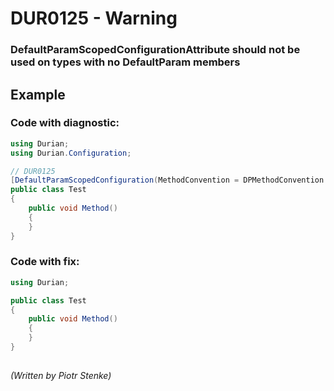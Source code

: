 # DUR0125 - Warning
### DefaultParamScopedConfigurationAttribute should not be used on types with no DefaultParam members

## Example

### Code with diagnostic:
```csharp
using Durian;
using Durian.Configuration;

// DUR0125
[DefaultParamScopedConfiguration(MethodConvention = DPMethodConvention.Call)]
public class Test
{
    public void Method()
    {
    }
}

```
### Code with fix:
```csharp
using Durian;

public class Test
{
    public void Method()
    {
    }
}

```
##

*\(Written by Piotr Stenke\)*
